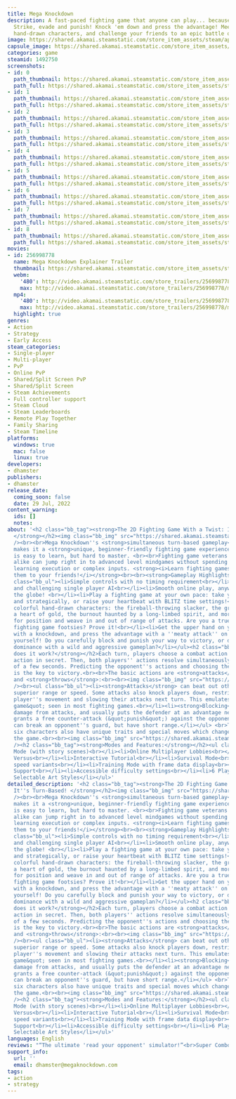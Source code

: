 ```yaml
---
title: Mega Knockdown
description: A fast-paced fighting game that anyone can play... because it's TURN-BASED!
  Strike, evade and punish! Knock 'em down and press the advantage! Meet colorful
  hand-drawn characters, and challenge your friends to an epic battle of wits!
image: https://shared.akamai.steamstatic.com/store_item_assets/steam/apps/1492750/header.jpg?t=1732650414
capsule_image: https://shared.akamai.steamstatic.com/store_item_assets/steam/apps/1492750/capsule_231x87.jpg?t=1732650414
categories: game
steamid: 1492750
screenshots:
- id: 0
  path_thumbnail: https://shared.akamai.steamstatic.com/store_item_assets/steam/apps/1492750/ss_e367e8becd86386190fd38b32ed066cb3db1f2e8.600x338.jpg?t=1732650414
  path_full: https://shared.akamai.steamstatic.com/store_item_assets/steam/apps/1492750/ss_e367e8becd86386190fd38b32ed066cb3db1f2e8.1920x1080.jpg?t=1732650414
- id: 1
  path_thumbnail: https://shared.akamai.steamstatic.com/store_item_assets/steam/apps/1492750/ss_736bd73ccddc9fdea4061c4e6a855fe4f471eb88.600x338.jpg?t=1732650414
  path_full: https://shared.akamai.steamstatic.com/store_item_assets/steam/apps/1492750/ss_736bd73ccddc9fdea4061c4e6a855fe4f471eb88.1920x1080.jpg?t=1732650414
- id: 2
  path_thumbnail: https://shared.akamai.steamstatic.com/store_item_assets/steam/apps/1492750/ss_46fd3b49aea4b092a91395371330a4a946e72742.600x338.jpg?t=1732650414
  path_full: https://shared.akamai.steamstatic.com/store_item_assets/steam/apps/1492750/ss_46fd3b49aea4b092a91395371330a4a946e72742.1920x1080.jpg?t=1732650414
- id: 3
  path_thumbnail: https://shared.akamai.steamstatic.com/store_item_assets/steam/apps/1492750/ss_0b9e958d621829d5eb1acf304413fa3be5d6fc87.600x338.jpg?t=1732650414
  path_full: https://shared.akamai.steamstatic.com/store_item_assets/steam/apps/1492750/ss_0b9e958d621829d5eb1acf304413fa3be5d6fc87.1920x1080.jpg?t=1732650414
- id: 4
  path_thumbnail: https://shared.akamai.steamstatic.com/store_item_assets/steam/apps/1492750/ss_578ef5cde24b377db47e3bea8e3c4984cbeb3251.600x338.jpg?t=1732650414
  path_full: https://shared.akamai.steamstatic.com/store_item_assets/steam/apps/1492750/ss_578ef5cde24b377db47e3bea8e3c4984cbeb3251.1920x1080.jpg?t=1732650414
- id: 5
  path_thumbnail: https://shared.akamai.steamstatic.com/store_item_assets/steam/apps/1492750/ss_2e2d2a5d1064a25b5b5a6e378a1ea0b9d251f9ed.600x338.jpg?t=1732650414
  path_full: https://shared.akamai.steamstatic.com/store_item_assets/steam/apps/1492750/ss_2e2d2a5d1064a25b5b5a6e378a1ea0b9d251f9ed.1920x1080.jpg?t=1732650414
- id: 6
  path_thumbnail: https://shared.akamai.steamstatic.com/store_item_assets/steam/apps/1492750/ss_4031db50325aa9949ccbb733b500c7dffdc388fd.600x338.jpg?t=1732650414
  path_full: https://shared.akamai.steamstatic.com/store_item_assets/steam/apps/1492750/ss_4031db50325aa9949ccbb733b500c7dffdc388fd.1920x1080.jpg?t=1732650414
- id: 7
  path_thumbnail: https://shared.akamai.steamstatic.com/store_item_assets/steam/apps/1492750/ss_f9a322124d22cb5c56e450a2811d63e3849ddd30.600x338.jpg?t=1732650414
  path_full: https://shared.akamai.steamstatic.com/store_item_assets/steam/apps/1492750/ss_f9a322124d22cb5c56e450a2811d63e3849ddd30.1920x1080.jpg?t=1732650414
- id: 8
  path_thumbnail: https://shared.akamai.steamstatic.com/store_item_assets/steam/apps/1492750/ss_ad1f2422d994c5a6908e50da0bb3a22829076e3d.600x338.jpg?t=1732650414
  path_full: https://shared.akamai.steamstatic.com/store_item_assets/steam/apps/1492750/ss_ad1f2422d994c5a6908e50da0bb3a22829076e3d.1920x1080.jpg?t=1732650414
movies:
- id: 256998778
  name: Mega Knockdown Explainer Trailer
  thumbnail: https://shared.akamai.steamstatic.com/store_item_assets/steam/apps/256998778/movie.293x165.jpg?t=1725291627
  webm:
    '480': http://video.akamai.steamstatic.com/store_trailers/256998778/movie480_vp9.webm?t=1725291627
    max: http://video.akamai.steamstatic.com/store_trailers/256998778/movie_max_vp9.webm?t=1725291627
  mp4:
    '480': http://video.akamai.steamstatic.com/store_trailers/256998778/movie480.mp4?t=1725291627
    max: http://video.akamai.steamstatic.com/store_trailers/256998778/movie_max.mp4?t=1725291627
  highlight: true
genres:
- Action
- Strategy
- Early Access
steam_categories:
- Single-player
- Multi-player
- PvP
- Online PvP
- Shared/Split Screen PvP
- Shared/Split Screen
- Steam Achievements
- Full controller support
- Steam Cloud
- Steam Leaderboards
- Remote Play Together
- Family Sharing
- Steam Timeline
platforms:
  windows: true
  mac: false
  linux: true
developers:
- dhamster
publishers:
- dhamster
release_date:
  coming_soon: false
  date: 29 Jul, 2022
content_warning:
  ids: []
  notes:
about: '<h2 class="bb_tag"><strong>The 2D Fighting Game With a Twist: It''s Turn-Based!
  </strong></h2><img class="bb_img" src="https://shared.akamai.steamstatic.com/store_item_assets/steam/apps/1492750/extras/kennyG.gif?t=1732650414"
  /><br><br>Mega Knockdown''s <strong>simultaneous turn-based gameplay</strong> system
  makes it a <strong>unique, beginner-friendly fighting game experience</strong> that
  is easy to learn, but hard to master. <br><br>Fighting game veterans and newbies
  alike can jump right in to advanced level mindgames without spending a lot of time
  learning execution or complex inputs. <strong><i>Learn fighting games, or teach
  them to your friends!</i></strong><br><br><strong>Gameplay Highlights</strong><br><ul
  class="bb_ul"><li>Simple controls with no timing requirement<br></li><li>Deep strategy
  and challenging single player AI<br></li><li>Smooth online play, anywhere across
  the globe! <br></li><li>Play a fighting game at your own pace: take your turns slowly
  and strategically, or raise your heartbeat with BLITZ time settings!<br></li><li>Meet
  colorful hand-drawn characters: the fireball-throwing slacker, the grappler with
  a heart of gold, the burnout haunted by a long-limbed spirit, and more!<br></li><li>Jockey
  for position and weave in and out of range of attacks. Are you a true master of
  fighting game footsies? Prove it!<br></li><li>Get the upper hand on your opponents
  with a knockdown, and press the advantage with a ''meaty attack'' on their wakeup!<br></li><li>Express
  yourself! Do you carefully block and punish your way to victory, or do you assert
  dominance with a wild and aggressive gameplan?</li></ul><h2 class="bb_tag"><strong>How
  does it work?</strong></h2>Each turn, players choose a combat action and a movement
  action in secret. Then, both players'' actions resolve simultaneously over the course
  of a few seconds. Predicting the opponent''s actions and choosing the right counterplay
  is the key to victory.<br><br>The basic actions are <strong>attacks</strong>, <strong>blocks</strong>
  and <strong>throws</strong>:<br><br><img class="bb_img" src="https://shared.akamai.steamstatic.com/store_item_assets/steam/apps/1492750/extras/atk-blk-throw.png?t=1732650414"
  /><br><ul class="bb_ul"><li><strong>Attacks</strong> can beat out other moves through
  superior range or speed. Some attacks also knock players down, restricting that
  player''s movement and slowing their attacks next turn. This emulates the &quot;wakeup
  game&quot; seen in most fighting games.<br></li><li><strong>Blocking</strong> prevents
  damage from attacks, and usually puts the defender at an advantage next turn, or
  grants a free counter-attack (&quot;punish&quot;) against the opponent.<br></li><li><strong>Throws</strong>
  can break an opponent''s guard, but have short range.</li></ul> <br>The game''s
  six characters also have unique traits and special moves which change how they play
  the game.<br><br><img class="bb_img" src="https://shared.akamai.steamstatic.com/store_item_assets/steam/apps/1492750/extras/specials-new.png?t=1732650414"
  /><h2 class="bb_tag"><strong>Modes and Features:</strong></h2><ul class="bb_ul"><li>Arcade
  Mode (with story scenes)<br></li><li>Online Multiplayer Lobbies<br></li><li>Local
  Versus<br></li><li>Interactive Tutorial<br></li><li>Survival Mode<br></li><li>Blitz
  speed variants<br></li><li>Training Mode with frame data display<br></li><li>Controller
  Support<br></li><li>Accessible difficulty settings<br></li><li>6 Playable Characters<br></li><li>3
  Selectable Art Styles</li></ul>'
detailed_description: '<h2 class="bb_tag"><strong>The 2D Fighting Game With a Twist:
  It''s Turn-Based! </strong></h2><img class="bb_img" src="https://shared.akamai.steamstatic.com/store_item_assets/steam/apps/1492750/extras/kennyG.gif?t=1732650414"
  /><br><br>Mega Knockdown''s <strong>simultaneous turn-based gameplay</strong> system
  makes it a <strong>unique, beginner-friendly fighting game experience</strong> that
  is easy to learn, but hard to master. <br><br>Fighting game veterans and newbies
  alike can jump right in to advanced level mindgames without spending a lot of time
  learning execution or complex inputs. <strong><i>Learn fighting games, or teach
  them to your friends!</i></strong><br><br><strong>Gameplay Highlights</strong><br><ul
  class="bb_ul"><li>Simple controls with no timing requirement<br></li><li>Deep strategy
  and challenging single player AI<br></li><li>Smooth online play, anywhere across
  the globe! <br></li><li>Play a fighting game at your own pace: take your turns slowly
  and strategically, or raise your heartbeat with BLITZ time settings!<br></li><li>Meet
  colorful hand-drawn characters: the fireball-throwing slacker, the grappler with
  a heart of gold, the burnout haunted by a long-limbed spirit, and more!<br></li><li>Jockey
  for position and weave in and out of range of attacks. Are you a true master of
  fighting game footsies? Prove it!<br></li><li>Get the upper hand on your opponents
  with a knockdown, and press the advantage with a ''meaty attack'' on their wakeup!<br></li><li>Express
  yourself! Do you carefully block and punish your way to victory, or do you assert
  dominance with a wild and aggressive gameplan?</li></ul><h2 class="bb_tag"><strong>How
  does it work?</strong></h2>Each turn, players choose a combat action and a movement
  action in secret. Then, both players'' actions resolve simultaneously over the course
  of a few seconds. Predicting the opponent''s actions and choosing the right counterplay
  is the key to victory.<br><br>The basic actions are <strong>attacks</strong>, <strong>blocks</strong>
  and <strong>throws</strong>:<br><br><img class="bb_img" src="https://shared.akamai.steamstatic.com/store_item_assets/steam/apps/1492750/extras/atk-blk-throw.png?t=1732650414"
  /><br><ul class="bb_ul"><li><strong>Attacks</strong> can beat out other moves through
  superior range or speed. Some attacks also knock players down, restricting that
  player''s movement and slowing their attacks next turn. This emulates the &quot;wakeup
  game&quot; seen in most fighting games.<br></li><li><strong>Blocking</strong> prevents
  damage from attacks, and usually puts the defender at an advantage next turn, or
  grants a free counter-attack (&quot;punish&quot;) against the opponent.<br></li><li><strong>Throws</strong>
  can break an opponent''s guard, but have short range.</li></ul> <br>The game''s
  six characters also have unique traits and special moves which change how they play
  the game.<br><br><img class="bb_img" src="https://shared.akamai.steamstatic.com/store_item_assets/steam/apps/1492750/extras/specials-new.png?t=1732650414"
  /><h2 class="bb_tag"><strong>Modes and Features:</strong></h2><ul class="bb_ul"><li>Arcade
  Mode (with story scenes)<br></li><li>Online Multiplayer Lobbies<br></li><li>Local
  Versus<br></li><li>Interactive Tutorial<br></li><li>Survival Mode<br></li><li>Blitz
  speed variants<br></li><li>Training Mode with frame data display<br></li><li>Controller
  Support<br></li><li>Accessible difficulty settings<br></li><li>6 Playable Characters<br></li><li>3
  Selectable Art Styles</li></ul>'
languages: English
reviews: "“The ultimate 'read your opponent' simulator!”<br>Super Combo<br>"
support_info:
  url: ''
  email: dhamster@megaknockdown.com
tags:
- action
- strategy
---
```


